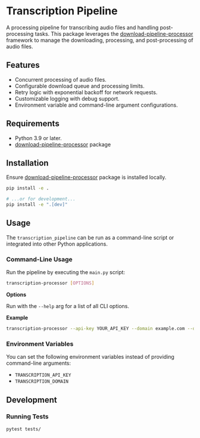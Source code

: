 # Transcription Pipeline

A processing pipeline for transcribing audio files and handling post-processing tasks. This package leverages the [download-pipeline-processor](https://github.com/apartmentlines/download-pipeline-processor) framework to manage the downloading, processing, and post-processing of audio files.

## Features

- Concurrent processing of audio files.
- Configurable download queue and processing limits.
- Retry logic with exponential backoff for network requests.
- Customizable logging with debug support.
- Environment variable and command-line argument configurations.

## Requirements

- Python 3.9 or later.
- [download-pipeline-processor](https://github.com/apartmentlines/download-pipeline-processor) package

## Installation

Ensure [download-pipeline-processor](https://github.com/apartmentlines/download-pipeline-processor) package is installed locally.

```bash
pip install -e .

# ...or for development...
pip install -e ".[dev]"
```

## Usage

The `transcription_pipeline` can be run as a command-line script or integrated into other Python applications.

### Command-Line Usage

Run the pipeline by executing the `main.py` script:

```bash
transcription-processor [OPTIONS]
```

**Options**

Run with the `--help` arg for a list of all CLI options.

**Example**

```bash
transcription-processor --api-key YOUR_API_KEY --domain example.com --debug
```

### Environment Variables

You can set the following environment variables instead of providing command-line arguments:

- `TRANSCRIPTION_API_KEY`
- `TRANSCRIPTION_DOMAIN`

## Development

### Running Tests

```bash
pytest tests/
```
